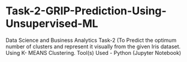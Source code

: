 # Task-2-GRIP-Prediction-Using-Unsupervised-ML
Data Science and Business Analytics Task-2 (To Predict the optimum number of clusters and represent it visually from the given Iris dataset.
Using K- MEANS Clustering. Tool(s) Used - Python (Jupyter Notebook)
